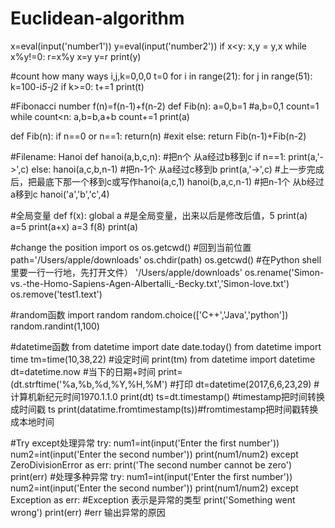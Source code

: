 # Euclidean-algorithm
x=eval(input('number1'))
y=eval(input('number2'))
if x<y:
    x,y = y,x
while x%y!=0:
    r=x%y
    x=y
    y=r
print(y)

#count how many ways
i,j,k=0,0,0
t=0
for i in range(21):
    for j in range(51):
        k=100-i*5-j*2
        if k>=0:
            t+=1
print(t)


#Fibonacci number f(n)=f(n-1)+f(n-2)
def Fib(n):
    a=0,b=1 #a,b=0,1
    count=1
    while count<n:
        a,b=b,a+b
        count+=1
        print(a)
        
def Fib(n):
    if n==0 or n==1:
        return(n) #exit
    else:
        return Fib(n-1)+Fib(n-2)

#Filename: Hanoi
def hanoi(a,b,c,n): #把n个 从a经过b移到c
    if n==1:
        print(a,'->',c)
    else:
        hanoi(a,c,b,n-1) #把n-1个 从a经过c移到b
        print(a,'->',c)  #上一步完成后，把最底下那一个移到c或写作hanoi(a,c,1)
        hanoi(b,a,c,n-1) #把n-1个 从b经过a移到c
hanoi('a','b','c',4)

#全局变量
def f(x):
    global a #是全局变量，出来以后是修改后值，5
    print(a)
    a=5
    print(a+x)
a=3
f(8)
print(a)

#change the position
import os
os.getcwd()  #回到当前位置
path='/Users/apple/downloads'
os.chdir(path)
os.getcwd() #在Python shell里要一行一行地，先打开文件）
'/Users/apple/downloads'
os.rename('Simon-vs.-the-Homo-Sapiens-Agen-Albertalli_-Becky.txt','Simon-love.txt')
os.remove('test1.text')

#random函数
import random
random.choice(['C++','Java','python'])
random.randint(1,100)

#datetime函数
from datetime import date
date.today()
from datetime import time
tm=time(10,38,22) #设定时间
print(tm)
from datetime import datetime 
dt=datetime.now  #当下的日期+时间
print=(dt.strftime('%a,%b,%d,%Y,%H,%M') #打印
dt=datetime(2017,6,6,23,29) #计算机新纪元时间1970.1.1.0
print(dt) 
ts=dt.timestamp()          #timestamp把时间转换成时间戳
ts
print(datatime.fromtimestamp(ts))#fromtimestamp把时间戳转换成本地时间

#Try except处理异常
try:
    num1=int(input('Enter the first number'))
    num2=int(input('Enter the second number'))
    print(num1/num2)
except ZeroDivisionError as err:
    print('The second number cannot be zero')
    print(err)
#处理多种异常
try:
    num1=int(input('Enter the first number'))
    num2=int(input('Enter the second number'))
    print(num1/num2)
except Exception as err: #Exception 表示是异常的类型 
    print('Something went wrong')
    print(err) #err 输出异常的原因
